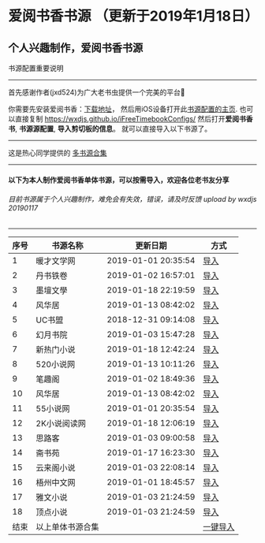 # 爱阅书香书源 （更新于2019年1月18日）
个人兴趣制作，爱阅书香书源
------------
书源配置重要说明

------------
首先感谢作者(jxd524)为广大老书虫提供一个完美的平台:clap:



你需要先安装爱阅书香：[下载地址](https://itunes.apple.com/cn/app/e7-88-b1-e9-98-85-e4-b9-a6-e9-a6-99/id1137819437?mt=8)，
然后用iOS设备打开此[书源配置的主页](https://wxdjs.github.io/iFreeTimebookConfigs/).
也可以直接复制 https://wxdjs.github.io/iFreeTimebookConfigs/ 然后打开**爱阅书香书**, **书源源配置**, **导入剪切板的信息**。
就可以直接导入以下书源了。

------------
这是热心同学提供的 [多书源合集](ifreetime://configs/https://gitee.com/ift123/test/raw/master/bscdef.json) 

------------

#### 以下为本人制作爱阅书香单体书源，可以按需导入，欢迎各位老书友分享

###### 目前书源属于个人兴趣制作，难免会有失效，错误，请及时反馈 upload by wxdjs 20190117
------------

|序号   | 书源名称  | 更新日期  | 方式  |
| ------------ | ------------ | ------------ | ------------ |
|  1 |暖才文学网   |2019-01-01 20:35:54   |[导入](ifreetime://configs/https://raw.githubusercontent.com/wxdjs/iFreeTimebookConfigs/master/%E6%9A%96%E6%89%8D%E6%96%87%E5%AD%A6%E7%BD%91-%E7%88%B1%E9%98%85%E4%B9%A6%E9%A6%99.txt)|
|  2 |丹书铁卷   |2019-01-02 16:57:01   |[导入](ifreetime://configs/https://raw.githubusercontent.com/wxdjs/iFreeTimebookConfigs/master/%E4%B8%B9%E4%B9%A6%E9%93%81%E5%8D%B7-%E7%88%B1%E9%98%85%E4%B9%A6%E9%A6%99.txt)   |
|  3 |墨壇文學   |2019-01-18 22:19:59   |[导入](ifreetime://configs/https://raw.githubusercontent.com/wxdjs/iFreeTimebookConfigs/master/%E5%A2%A8%E5%A3%87%E6%96%87%E5%AD%B8-%E7%88%B1%E9%98%85%E4%B9%A6%E9%A6%99.txt)   |
|  4 |风华居   |2019-01-13 08:42:02   |[导入](ifreetime://configs/https://raw.githubusercontent.com/wxdjs/iFreeTimebookConfigs/master/%E9%A3%8E%E5%8D%8E%E5%B1%85-%E7%88%B1%E9%98%85%E4%B9%A6%E9%A6%99.txt)   |
|  5 |UC书盟   |2018-12-31 09:14:08   |[导入](ifreetime://configs/https://raw.githubusercontent.com/wxdjs/iFreeTimebookConfigs/master/UC%E4%B9%A6%E7%9B%9F-%E7%88%B1%E9%98%85%E4%B9%A6%E9%A6%99.txt)   |
|  6 |幻月书院   |2019-01-03 15:47:28   |[导入](ifreetime://configs/https://raw.githubusercontent.com/wxdjs/iFreeTimebookConfigs/master/%E5%B9%BB%E6%9C%88%E4%B9%A6%E9%99%A2-%E7%88%B1%E9%98%85%E4%B9%A6%E9%A6%99.txt)   |
|  7 |新热门小说   |2019-01-18 12:42:24   |[导入](ifreetime://configs/https://raw.githubusercontent.com/wxdjs/iFreeTimebookConfigs/master/%E6%96%B0%E7%83%AD%E9%97%A8%E5%B0%8F%E8%AF%B4-%E7%88%B1%E9%98%85%E4%B9%A6%E9%A6%99.txt)   |
|  8 |520小说网   |2019-01-13 10:11:26   |[导入](ifreetime://configs/https://raw.githubusercontent.com/wxdjs/iFreeTimebookConfigs/master/520%E5%B0%8F%E8%AF%B4%E7%BD%91-%E7%88%B1%E9%98%85%E4%B9%A6%E9%A6%99.txt)   |
|  9 |笔趣阁   |2019-01-02 18:49:36   |[导入](ifreetime://configs/https://raw.githubusercontent.com/wxdjs/iFreeTimebookConfigs/master/%E7%AC%94%E8%B6%A3%E9%98%81-%E7%88%B1%E9%98%85%E4%B9%A6%E9%A6%99.txt)   |
| 10 |风华居   |2019-01-13 08:42:02   |[导入](ifreetime://configs/https://raw.githubusercontent.com/wxdjs/iFreeTimebookConfigs/master/%E9%A3%8E%E5%8D%8E%E5%B1%85-%E7%88%B1%E9%98%85%E4%B9%A6%E9%A6%99.txt)   |
| 11 |55小说网   |2019-01-01 20:35:54   |[导入](ifreetime://configs/https://raw.githubusercontent.com/wxdjs/iFreeTimebookConfigs/master/55%E5%B0%8F%E8%AF%B4%E7%BD%91-%E7%88%B1%E9%98%85%E4%B9%A6%E9%A6%99.txt)   |
| 12 |2K小说阅读网   |2019-01-18 12:06:19   |[导入](ifreetime://configs/https://raw.githubusercontent.com/wxdjs/iFreeTimebookConfigs/master/2K%E5%B0%8F%E8%AF%B4%E9%98%85%E8%AF%BB%E7%BD%91-%E7%88%B1%E9%98%85%E4%B9%A6%E9%A6%99.txt)   |
| 13 |思路客   |2019-01-03 09:00:58   |[导入](ifreetime://configs/https://raw.githubusercontent.com/wxdjs/iFreeTimebookConfigs/master/%E6%80%9D%E8%B7%AF%E5%AE%A2-%E7%88%B1%E9%98%85%E4%B9%A6%E9%A6%99.txt)   |
| 14 |斋书苑   |2019-01-17 16:23:30   |[导入](ifreetime://configs/https://raw.githubusercontent.com/wxdjs/iFreeTimebookConfigs/master/%E6%96%8B%E4%B9%A6%E8%8B%91-%E7%88%B1%E9%98%85%E4%B9%A6%E9%A6%99.txt)   |
| 15 |云来阁小说   |2019-01-03 22:08:14   |[导入](ifreetime://configs/https://raw.githubusercontent.com/wxdjs/iFreeTimebookConfigs/master/%E4%BA%91%E6%9D%A5%E9%98%81%E5%B0%8F%E8%AF%B4-%E7%88%B1%E9%98%85%E4%B9%A6%E9%A6%99.txt)   |
| 16 |梧州中文网   |2019-01-01 18:45:57   |[导入](ifreetime://configs/https://raw.githubusercontent.com/wxdjs/iFreeTimebookConfigs/master/%E6%A2%A7%E5%B7%9E%E4%B8%AD%E6%96%87%E7%BD%91-%E7%88%B1%E9%98%85%E4%B9%A6%E9%A6%99.txt)   |
| 17 |雅文小说   |2019-01-03 21:24:59   |[导入](ifreetime://configs/https://raw.githubusercontent.com/wxdjs/iFreeTimebookConfigs/master/%E9%9B%85%E6%96%87%E5%B0%8F%E8%AF%B4-%E7%88%B1%E9%98%85%E4%B9%A6%E9%A6%99.txt)   |
| 18 |顶点小说   |2019-01-03 21:24:59   |[导入](ifreetime://configs/https://raw.githubusercontent.com/wxdjs/iFreeTimebookConfigs/master/%E9%A1%B6%E7%82%B9%E5%B0%8F%E8%AF%B4-%E7%88%B1%E9%98%85%E4%B9%A6%E9%A6%99.txt)   |
| 结束 |以上单体书源合集 |           |[一键导入](ifreetime://configs/https://raw.githubusercontent.com/wxdjs/iFreeTimebookConfigs/master/configs.json)   |

